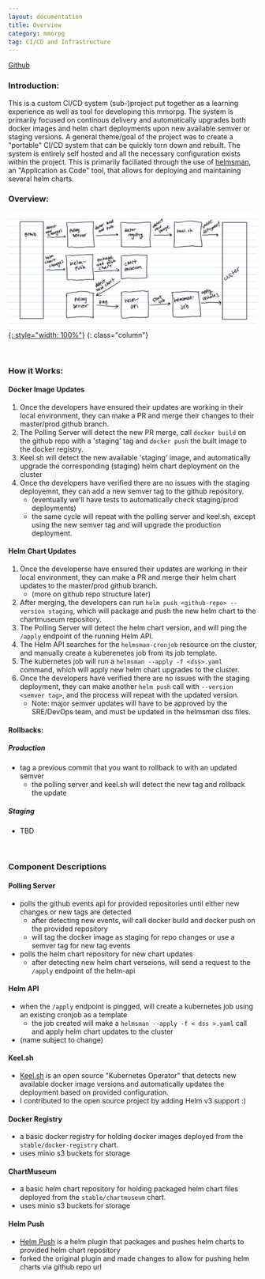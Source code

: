 ```yaml
---
layout: documentation
title: Overview
category: mmorpg
tag: CI/CD and Infrastructure
---
```


[Github](https://github.com/nnt1054/mmorpg-cicd)

### Introduction:

This is a custom CI/CD system (sub-)project put together as a learning experience as well as tool for developing this mmorpg.  The system is primarily focused on continous delivery and automatically upgrades both docker images and helm chart deployments upon new available semver or staging versions.
A general theme/goal of the project was to create a "portable" CI/CD system that can be quickly torn down and rebuilt.  The system is entirely self hosted and all the necessary configuration exists within the project.  This is primarily faciliated through the use of [helmsman](https://github.com/Praqma/helmsman), an "Application as Code" tool, that allows for deploying and maintaining several helm charts.

### Overview:
[![cicd-overview](/assets/images/mmorpg_pictures/cicd-overview-01.png){: style="width: 100%"}](/assets/images/mmorpg_pictures/cicd-overview-01.png)
{: class="column"}

<br>

### How it Works:

#### Docker Image Updates
1. Once the developers have ensured their updates are working in their local environment, they can make a PR and merge their changes to their master/prod github branch.
2. The Polling Server will detect the new PR merge, call `docker build` on the github repo with a 'staging' tag and `docker push` the built image to the docker registry.
3. Keel.sh will detect the new available 'staging' image, and automatically upgrade the corresponding (staging) helm chart deployment on the cluster
4. Once the developers have verified there are no issues with the staging deployemnt, they can add a new semver tag to the github repository.
	* (eventually we'll have tests to automatically check staging/prod deployments)
	* the same cycle will repeat with the polling server and keel.sh, except using the new semver tag and will upgrade the production deployment.

#### Helm Chart Updates
1. Once the developerse have ensured their updates are working in their local environment, they can make a PR and merge their helm chart updates to the master/prod github branch.
	* (more on github repo structure later)
2. After merging, the developers can run `helm push <github-repo> --version staging`, which will package and push the new helm chart to the chartmuseum repository.
3. The Polling Server will detect the helm chart version, and will ping the `/apply` endpoint of the running Helm API.
4. The Helm API searches for the `helmsman-cronjob` resource on the cluster, and manually create a kuberenetes job from its job template.
5. The kubernetes job will run a `helmsman --apply -f <dss>.yaml` command, which will apply new helm chart upgrades to the cluster.
6. Once the developers have verified there are no issues with the staging deployment, they can make another `helm push` call with `--version <semver tag>`, and the process will repeat with the updated version.
	* Note: major semver updates will have to be approved by the SRE/DevOps team, and must be updated in the helmsman dss files.

#### Rollbacks:

##### Production
* tag a previous commit that you want to rollback to with an updated semver
	* the polling server and keel.sh will detect the new tag and rollback the update

##### Staging
* TBD

<br>

### Component Descriptions

#### Polling Server
* polls the github events api for provided repositories until either new changes or new tags are detected
	* after detecting new events, will call docker build and docker push on the provided repository
	* will tag the docker image as staging for repo changes or use a semver tag for new tag events
* polls the helm chart repository for new chart updates
	* after detecting new helm chart verseions, will send a request to the `/apply` endpoint of the helm-api

#### Helm API
* when the `/apply` endpoint is pingged, will create a kubernetes job using an existing cronjob as a template
	* the job created will make a `helmsman --apply -f < dss >.yaml` call and apply helm chart updates to the cluster
* (name subject to change)

#### Keel.sh
* [Keel.sh](https://keel.sh/) is an open source "Kubernetes Operator" that detects new available docker image versions and automatically updates the deployment based on provided configuration.
* I contributed to the open source project by adding Helm v3 support :)

#### Docker Registry
* a basic docker registry for holding docker images deployed from the `stable/docker-registry` chart.
* uses minio s3 buckets for storage

#### ChartMuseum
* a basic helm chart repository for holding packaged helm chart files deployed from the `stable/chartmuseum` chart.
* uses minio s3 buckets for storage

#### Helm Push
* [Helm Push](https://github.com/nnt1054/helm-push) is a helm plugin that packages and pushes helm charts to provided helm chart repository
* forked the original plugin and made changes to allow for pushing helm charts via github repo url

<!--

### Configuration and Setup

Here's a quick list of everything that needs configuring:
* github repo pipelines
* helm chart pipelines
* dss files
* host names(?)

#### TOC

This page is the *entire* general overview, so include everything needed to understand what the system does

* Introduction/Overview
* diagram/flowchart of what exactly is going on
* outlining general role of each component (polling-server, helm-api, keel)
* explanation of helmsman and the corresponding dss files
	* explanation of all the other necessary "cluster resources"
* configuration

* configuration
	* organization of files
	* snapshot of the kuberentes cluster


-->


<br>